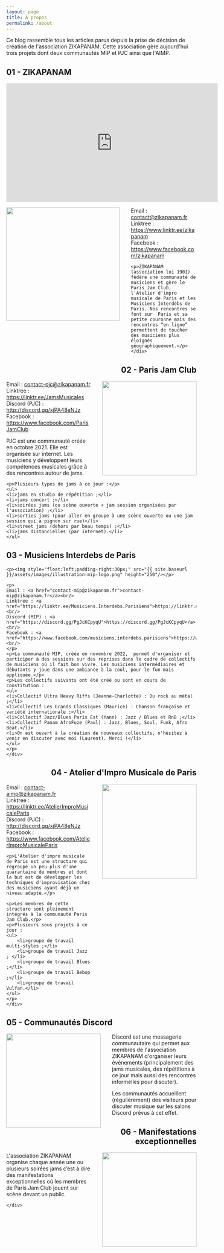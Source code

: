 ```yaml
---
layout: page
title: À propos 
permalink: /about
---
```


<p>Ce blog rassemble tous les articles parus depuis la prise de décision de création de l'association ZIKAPANAM. Cette association gère aujourd'hui trois projets dont deux communautés MIP et PJC ainsi que l'AIMP.
</p>
<section class="about">
    <div class="section-title">
        <h2 style="text-align:left"><span>01 - ZIKAPANAM</span></h2>
    </div>
    <div class="article-post">
        <div style="text-align:center">
          <p><iframe width="560" height="315" src="https://www.youtube.com/embed/T9djMv31qE0" title="YouTube video player" frameborder="0" allow="acc
          elerometer; autoplay; clipboard-write; encrypted-media; gyroscope; picture-in-picture; web-share" allowfullscreen></iframe></p>
        </div>
	<p><img style="float:left;padding-right:30px;" src="{{ site.baseurl }}/assets/images/illustration-zikapanam-logo.png" height="300"/></p>
	<p>
	Email : <a href="contact@zikapanam.fr">contact@zikapanam.fr</a><br/>
	Linktree : <a href="https://www.linktr.ee/zikapanam">https://www.linktr.ee/zikapanam</a><br/>
	Facebook : <a href="https://www.facebook.com/zikapanam">https://www.facebook.com/zikapanam</a><br/>
	</p>

	<p>ZIKAPANAM (association loi 1901) fédère une communauté de musiciens et gère le Paris Jam Club, l'Atelier d'impro musicale de Paris et les Musiciens Interdébs de Paris. Nos rencontres se font sur  Paris et sa petite couronne mais des rencontres “en ligne” permettent de toucher des musiciens plus éloignés géographiquement.</p>
    </div>
</section>
<section class="about">
    <div class="section-title">
	<h2 style="text-align:right"><span>02 - Paris Jam Club</span></h2>
    </div>
    <div class="article-post">
	<p><img style="float:right;padding-left:30px;" src="{{ site.baseurl }}/assets/images/illustration-pjc-logo.png" height="250"/></p>
	<p>
	Email : <a href="contact-pjc@zikapanam.fr">contact-pjc@zikapanam.fr</a><br/>
	Linktree : <a href="https://linktr.ee/JamsMusicales">https://linktr.ee/JamsMusicales</a><br/>
	Discord (PJC) : <a href="http://discord.gg/xjPA48eNJz">http://discord.gg/xjPA48eNJz</a><br/>
	Facebook : <a href="https://www.facebook.com/ParisJamClub">https://www.facebook.com/ParisJamClub</a><br/>
	</p>
	<p>PJC est une communauté créée en octobre 2021. Elle est organisée sur internet. Les musiciens y développent leurs compétences musicales grâce  à des rencontres autour de jams.</p>

	<p>Plusieurs types de jams à ce jour :</p>
	<ul>
	<li>jams en studio de répétition ;</li>
	<li>jams concert ;</li>
	<li>soirées jams (ou scène ouverte + jam session organisées par l'association) ;</li>
	<li>sorties jams (pour aller en groupe à une scène ouverte ou une jam session qui a pignon sur rue)</li>
	<li>street jams (dehors par beau temps) ;</li>
	<li>jams distancielles (par internet).</li>
	</ul>
   </div>
</section>
<section class="about">
    <div class="section-title" >
	<h2 style="text-align:left"><span>03 - Musiciens Interdebs de Paris</span></h2>
    </div>
    <div class="article-post">

	<p><img style="float:left;padding-right:30px;" src="{{ site.baseurl }}/assets/images/illustration-mip-logo.png" height="250"/></p>

	<p>
	Email : <a href="contact-mip@zikapanam.fr">contact-mip@zikapanam.fr</a><br/>
	Linktree : <a href="https://linktr.ee/Musiciens.Interdebs.Parisiens">https://linktr.ee/Musiciens.Interdebs.Parisiens</a><br/>
	Discord (MIP) : <a href="https://discord.gg/PgJcKCpyqU">https://discord.gg/PgJcKCpyqU</a><br/>
	Facebook : <a href="https://www.facebook.com/musiciens.interdebs.parisiens">https://www.facebook.com/musiciens.interdebs.parisiens</a><br/>
	</p>
	<p>La communauté MIP, créée en novembre 2022,  permet d'organiser et participer à des sessions sur des reprises dans le cadre de collectifs de musiciens où il fait bon vivre. Les musiciens intermédiaires et débutants y joue dans une ambiance à la cool, pour le fun mais appliquée.</p>
	<p>Les collectifs suivants ont été créé ou sont en cours de constitution :
	<ul>
	<li>Collectif Ultra Heavy Riffs (Jeanne-Charlotte) : Du rock au métal ;</li>
	<li>Collectif Les Grands Classiques (Maurice) : Chanson française et variété internationale ;</li>
	<li>Collectif Jazz/Blues Paris Est (Yann) : Jazz / Blues et RnB ;</li>
	<li>Collectif Panam AfroFuze (Paul) : Jazz, Blues, Soul, Funk, Afro Beat.</li>
	<li>On est ouvert à la création de nouveaux collectifs, n'hésitez à venir en discuter avec moi (Laurent). Merci !</li>
	</ul>
	</p>
    </div>
</section>
<section class="about">
    <div class="section-title">
	<h2 style="text-align:right"><span>04 - Atelier d'Impro Musicale de Paris</span></h2>
    </div>
    <div class="article-post">
	<p><img style="float:right;padding-left:30px;" src="{{ site.baseurl }}/assets/images/illustration-aimp-logo.png" height="250"/></p>
	<p>
	Email : <a href="contact-aimp@zikapanam.fr">contact-aimp@zikapanam.fr</a><br/>
	Linktree : <a href="https://linktr.ee/AtelierImproMusicaleParis">https://linktr.ee/AtelierImproMusicaleParis</a><br/>
	Discord (PJC) : <a href="http://discord.gg/xjPA48eNJz">http://discord.gg/xjPA48eNJz</a><br/>
	Facebook : <a href="https://www.facebook.com/AtelierImproMusicaleParis">https://www.facebook.com/AtelierImproMusicaleParis</a><br/>
	</p>

	<p>L'Atelier d'impro musicale de Paris est une structure qui regroupe un peu plus d'une quarantaine de membres et dont le but est de développer les techniques d'improvisation chez des musiciens ayant déjà un niveau adapté.</p>

	<p>Les membres de cette structure sont pleinement intégrés à la communauté Paris Jam Club.</p>
	<p>Plusieurs sous projets à ce jour :
	<ul>
	    <li>groupe de travail multi-styles ;</li>
	    <li>groupe de travail Jazz ; </li>
	    <li>groupe de travail Blues ;</li>
	    <li>groupe de travail Bebop ;</li>
	    <li>groupe de travail Vulfan.</li>
	</ul>
	</p>
    </div>
</section>
<section class="about">
   <div class="section-title">
	<h2 style="text-align:left"><span>05 - Communautés Discord</span></h2>
    </div>
    <div class="article-post">
	<p><img style="float:left;padding-right:30px;" src="{{ site.baseurl }}/assets/images/discord.webp" height="250"/>
	</p>
	<p>
	Discord est une messagerie communautaire qui permet aux membres de l'association ZIKAPANAM d'organiser leurs événements (principalement des jams musicales, des répétitions à ce jour mais aussi des rencontres informelles pour discuter). 
	</p>
	<p>
	Les communautés accueillent (régulièrement) des visiteurs pour discuter musique sur les salons Discord prévus à cet effet.
	</p>
    </div>
</section>
<section class="about">
    <div class="section-title">
	<h2 style="text-align:right"><span>06 - Manifestations exceptionnelles</span></h2>
    </div>
    <div class="article-post">
	<p>
	<img style="float:right;padding-left:30px;" src="{{ site.baseurl }}/assets/images/concert.webp" height="250"/>
	</p>
	<p>L'association ZIKAPANAM organise chaque année une ou plusieurs soirées jams c’est à dire des manifestations exceptionnelles où les membres de Paris Jam Club jouent sur scène devant un public.</p>

    </div>
</section>
